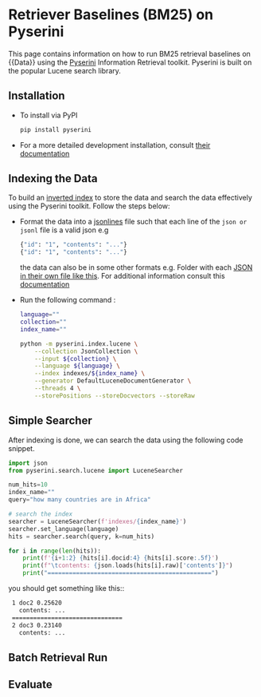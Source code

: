 # Retriever Baselines (BM25) on Pyserini

This page contains information on how to run BM25 retrieval baselines on {{Data}} using the [Pyserini](https://github.com/castorini/pyserini) Information Retrieval toolkit. Pyserini is built on the popular Lucene search library.

## Installation

- To install via PyPI

    ```bash
    pip install pyserini
    ```
- For a more detailed development installation, consult [their documentation](https://github.com/castorini/pyserini/blob/master/docs/installation.md)

## Indexing the Data 

To build an [inverted index](https://nlp.stanford.edu/IR-book/html/htmledition/a-first-take-at-building-an-inverted-index-1.html) to store the data and search the data effectively using the Pyserini toolkit. Follow the steps below:

- Format the data into a [jsonlines](https://jsonlines.org/) file such that each line of the `json or jsonl` file is a valid json e.g
    
    ```bash
    {"id": "1", "contents": "..."}
    {"id": "1", "contents": "..."}
    ```

    the data can also be in some other formats e.g. Folder with each [JSON in their own file like this](https://github.com/castorini/pyserini/blob/master/tests/resources/sample_collection_json).
    For additional information consult this [documentation](https://github.com/castorini/pyserini#how-do-i-index-and-search-my-own-documents)

- Run the following command :
    
    ```bash
    language=""
    collection=""
    index_name=""

    python -m pyserini.index.lucene \
        --collection JsonCollection \
        --input ${collection} \
        --language ${language} \
        --index indexes/${index_name} \
        --generator DefaultLuceneDocumentGenerator \
        --threads 4 \
        --storePositions --storeDocvectors --storeRaw
    ```

## Simple Searcher

After indexing is done, we can search the data using the following code snippet.

```python
import json
from pyserini.search.lucene import LuceneSearcher

num_hits=10
index_name=""
query="how many countries are in Africa"

# search the index
searcher = LuceneSearcher(f'indexes/{index_name}')
searcher.set_language(language)
hits = searcher.search(query, k=num_hits)

for i in range(len(hits)):
    print(f'{i+1:2} {hits[i].docid:4} {hits[i].score:.5f}')
    print(f"\tcontents: {json.loads(hits[i].raw)['contents']}")
    print("==============================================")
```

you should get something like this::

```bash
 1 doc2 0.25620
   contents: ...
 ===============================
 2 doc3 0.23140
   contents: ...
```

## Batch Retrieval Run

## Evaluate